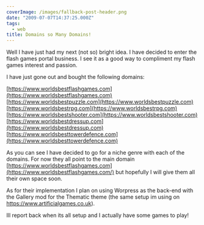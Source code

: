 ```yaml
---
coverImage: /images/fallback-post-header.png
date: "2009-07-07T14:37:25.000Z"
tags:
  - web
title: Domains so Many Domains!
---
```


Well I have just had my next (not so) bright idea. I have decided to enter the flash games portal business. I see it as a good way to compliment my flash games interest and passion.

<!-- more -->

I have just gone out and bought the following domains:

[https://www.worldsbestflashgames.com](https://www.worldsbestflashgames.com)
[https://www.worldsbestpuzzle.com](https://www.worldsbestpuzzle.com)
[https://www.worldsbestrpg.com](https://www.worldsbestrpg.com)
[https://www.worldsbestshooter.com](https://www.worldsbestshooter.com)
[https://www.worldsbestdressup.com](https://www.worldsbestdressup.com)
[https://www.worldsbesttowerdefence.com](https://www.worldsbesttowerdefence.com)

As you can see I have decided to go for a niche genre with each of the domains. For now they all point to the main domain [https://www.worldsbestflashgames.com](https://www.worldsbestflashgames.com/) but hopefully I will give them all their own space soon.

As for their implementation I plan on using Worpress as the back-end with the Gallery mod for the Thematic theme (the same setup im using on https://www.artificialgames.co.uk).

Ill report back when its all setup and I actually have some games to play!
